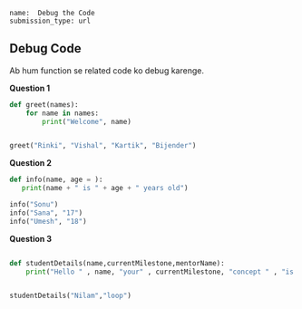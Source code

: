```ngMeta
name:  Debug the Code
submission_type: url
```
## Debug Code




Ab hum function se related code ko debug karenge.

**Question 1**
```python
def greet(names):
    for name in names:
        print("Welcome", name)


greet("Rinki", "Vishal", "Kartik", "Bijender")
 ```


**Question 2**
```python
def info(name, age = ):
   print(name + " is " + age + " years old")

info("Sonu")
info("Sana", "17")
info("Umesh", "18")
 ```

**Question 3**
```python

def studentDetails(name,currentMilestone,mentorName):
    print("Hello " , name, "your" , currentMilestone, "concept " , "is clear with the help of ", mentorName)


studentDetails("Nilam","loop")
 ```




